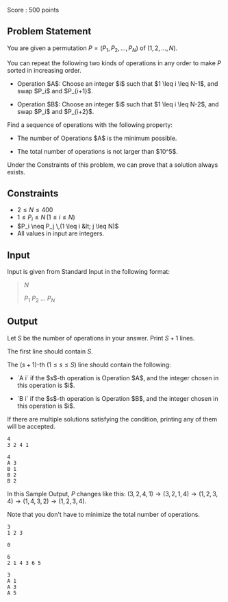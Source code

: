 Score : $500$ points

## Problem Statement

You are given a permutation $P=(P_1,P_2,\ldots,P_N)$ of $(1,2,\ldots,N)$.

You can repeat the following two kinds of operations in any order to make $P$ sorted in increasing order.

- <p>Operation $A$: Choose an integer $i$ such that $1 \leq i \leq N-1$, and swap $P_i$ and $P_{i+1}$.</p>
- <p>Operation $B$: Choose an integer $i$ such that $1 \leq i \leq N-2$, and swap $P_i$ and $P_{i+2}$.</p>

Find a sequence of operations with the following property:

- <p>The number of Operations $A$ is the minimum possible.</p>
- <p>The total number of operations is not larger than $10^5$.</p>

Under the Constraints of this problem, we can prove that a solution always exists.

## Constraints

- $2 \leq N \leq 400$
- $1 \leq P_i \leq N \,(1 \leq i \leq N)$
- $P_i \neq P_j \,(1 \leq i &lt; j \leq N)$
- All values in input are integers.

## Input

Input is given from Standard Input in the following format:

> $N$
> 
> $P_1$ $P_2$ $\ldots$ $P_N$

## Output

Let $S$ be the number of operations in your answer.
Print $S+1$ lines.

The first line should contain $S$.

The $(s+1)$-th ($1 \leq s \leq S$) line should contain the following:

- <p>`A i` if the $s$-th operation is Operation $A$, and the integer chosen in this operation is $i$.</p>
- <p>`B i` if the $s$-th operation is Operation $B$, and the integer chosen in this operation is $i$.</p>

If there are multiple solutions satisfying the condition, printing any of them will be accepted.

```input1
4
3 2 4 1
```

```output1
4
A 3
B 1
B 2
B 2
```

In this Sample Output, $P$ changes like this: $(3,2,4,1) \rightarrow (3,2,1,4) \rightarrow (1,2,3,4) \rightarrow (1,4,3,2) \rightarrow (1,2,3,4)$.

Note that you don't have to minimize the total number of operations.

```input2
3
1 2 3
```

```output2
0
```

```input3
6
2 1 4 3 6 5
```

```output3
3
A 1
A 3
A 5
```